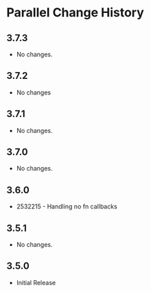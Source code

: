 Parallel Change History
=======================

3.7.3
-----

* No changes.

3.7.2
-----

* No changes

3.7.1
-----

* No changes.

3.7.0
-----

* No changes.

3.6.0
-----

* 2532215 - Handling no fn callbacks

3.5.1
-----

  * No changes.

3.5.0
-----

  * Initial Release
